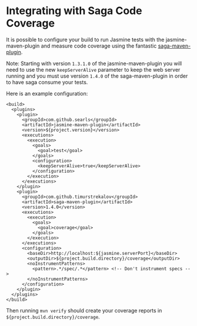 Integrating with Saga Code Coverage
===================================
It is possible to configure your build to run Jasmine tests with the jasmine-maven-plugin and measure code coverage using the fantastic [saga-maven-plugin](http://timurstrekalov.github.com/saga/).

Note: Starting with version `1.3.1.0` of the jasmine-maven-plugin you will need to use the new `keepServerAlive` parameter to keep the web server running and you must use version `1.4.0` of the saga-maven-plugin in order to have saga consume your tests.

Here is an example configuration:

```
<build>
  <plugins>
    <plugin>
      <groupId>com.github.searls</groupId>
      <artifactId>jasmine-maven-plugin</artifactId>
      <version>${project.version}</version>
      <executions>
        <execution>
          <goals>
            <goal>test</goal>
          </goals>
          <configuration>
      	    <keepServerAlive>true</keepServerAlive>
          </configuration>
        </execution>
      </executions>
    </plugin>
    <plugin>
      <groupId>com.github.timurstrekalov</groupId>
      <artifactId>saga-maven-plugin</artifactId>
      <version>1.4.0</version>
      <executions>
        <execution>
          <goals>
            <goal>coverage</goal>
          </goals>
        </execution>
      </executions>
      <configuration>
        <baseDir>http://localhost:${jasmine.serverPort}</baseDir>
        <outputDir>${project.build.directory}/coverage</outputDir>
        <noInstrumentPatterns>
          <pattern>.*/spec/.*</pattern> <!-- Don't instrument specs -->
        </noInstrumentPatterns>
      </configuration>
    </plugin>
  </plugins>
</build>
```

Then running `mvn verify` should create your coverage reports in `${project.build.directory}/coverage`.